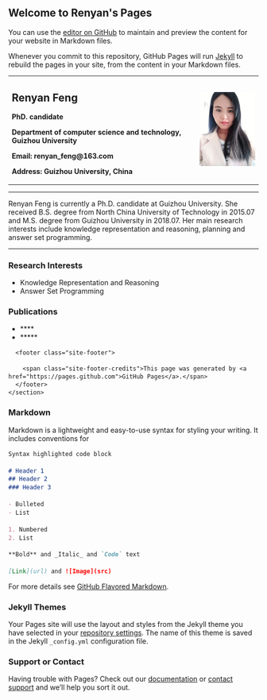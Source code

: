 ## Welcome to Renyan's Pages

You can use the [editor on GitHub](https://github.com/fengrenyan/fengrenyan.github.io/edit/master/index.md) to maintain and preview the content for your website in Markdown files.

Whenever you commit to this repository, GitHub Pages will run [Jekyll](https://jekyllrb.com/) to rebuild the pages in your site, from the content in your Markdown files.
<section class="main-content">
      <div>
<table border="0">
  <tr>
    <td width="75%">
      <h1>Renyan Feng</h1>
      <p><b>PhD. candidate</b></p>
      <p><b>Department of computer science and technology, Guizhou University</b></p>
      <p><b>Email: renyan_feng@163.com</b></p>
      <p><b>Address: Guizhou University, China</b></p>
    </td>
    <td width="25%">
      <img src="/ptPage.jpg" width="100%" />
    </td>
  </tr>
</table>
</div>

<hr />

<p>Renyan Feng is currently a Ph.D. candidate at Guizhou University. She received B.S. degree from North China University of Technology in 2015.07  and M.S. degree from Guizhou University in 2018.07. Her main research interests include knowledge representation and reasoning, planning and answer set programming.</p>

<hr />


<h3 id="研究方向">Research Interests</h3>
<ul>
  <li>Knowledge Representation and Reasoning</li>
  <li>Answer Set Programming</li>
</ul>

<h3 id="论文">Publications</h3>
<ul>
  <li>****</li>
  <li>*****</li>
</ul>



      <footer class="site-footer">
        
        <span class="site-footer-credits">This page was generated by <a href="https://pages.github.com">GitHub Pages</a>.</span>
      </footer>
    </section>


### Markdown

Markdown is a lightweight and easy-to-use syntax for styling your writing. It includes conventions for

```markdown
Syntax highlighted code block

# Header 1
## Header 2
### Header 3

- Bulleted
- List

1. Numbered
2. List

**Bold** and _Italic_ and `Code` text

[Link](url) and ![Image](src)
```

For more details see [GitHub Flavored Markdown](https://guides.github.com/features/mastering-markdown/).

### Jekyll Themes

Your Pages site will use the layout and styles from the Jekyll theme you have selected in your [repository settings](https://github.com/fengrenyan/fengrenyan.github.io/settings). The name of this theme is saved in the Jekyll `_config.yml` configuration file.

### Support or Contact

Having trouble with Pages? Check out our [documentation](https://help.github.com/categories/github-pages-basics/) or [contact support](https://github.com/contact) and we’ll help you sort it out.
